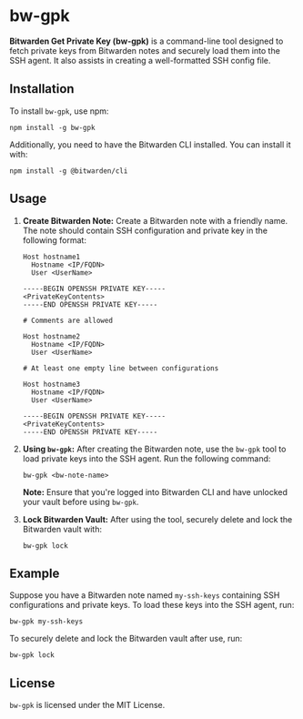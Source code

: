 # bw-gpk

**Bitwarden Get Private Key (bw-gpk)** is a command-line tool designed to fetch private keys from Bitwarden notes and securely load them into the SSH agent. It also assists in creating a well-formatted SSH config file.

## Installation

To install `bw-gpk`, use npm:

```
npm install -g bw-gpk
``` 

Additionally, you need to have the Bitwarden CLI installed. You can install it with:


```
npm install -g @bitwarden/cli
```

## Usage

1.  **Create Bitwarden Note:** Create a Bitwarden note with a friendly name. The note should contain SSH configuration and private key in the following format:

    ```
    Host hostname1
      Hostname <IP/FQDN>
      User <UserName>
    
    -----BEGIN OPENSSH PRIVATE KEY-----
    <PrivateKeyContents>
    -----END OPENSSH PRIVATE KEY-----
    
    # Comments are allowed
    
    Host hostname2
      Hostname <IP/FQDN>
      User <UserName>
    
    # At least one empty line between configurations
    
    Host hostname3
      Hostname <IP/FQDN>
      User <UserName>
    
    -----BEGIN OPENSSH PRIVATE KEY-----
    <PrivateKeyContents>
    -----END OPENSSH PRIVATE KEY-----
    
    ```

2.  **Using `bw-gpk`:** After creating the Bitwarden note, use the `bw-gpk` tool to load private keys into the SSH agent. Run the following command:

    ```
    bw-gpk <bw-note-name>
    ```
    **Note:** Ensure that you're logged into Bitwarden CLI and have unlocked your vault before using `bw-gpk`.

3.  **Lock Bitwarden Vault:** After using the tool, securely delete and lock the Bitwarden vault with:

    ```
    bw-gpk lock
    ```

## Example

Suppose you have a Bitwarden note named `my-ssh-keys` containing SSH configurations and private keys. To load these keys into the SSH agent, run:

  ```
  bw-gpk my-ssh-keys
  ```

To securely delete and lock the Bitwarden vault after use, run:

  ```
  bw-gpk lock
  ```


## License

`bw-gpk` is licensed under the MIT License.


